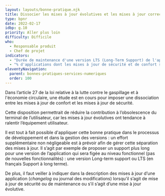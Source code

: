 ```yaml
---
layout: layouts/bonne-pratique.njk
title: Dissocier les mises à jour évolutives et les mises à jour correctives
type: bpnr
date: 2022-02-17
idbp: g.10
priority: Aller plus loin
difficulty: Difficile
who:
  - Responsable produit
  - Chef de projet
indicators:
  - "Durée de maintenance d'une version LTS (Long-Term Support) de l'application > x années (à déterminer selon le contexte)"
  - "% d'applications dont les mises à jour de sécurité et de confort sont dissociées"
eleventyNavigation:
  parent: bonnes-pratiques-services-numeriques
  order: 100
---
```


Dans l’article 27 de la loi relative à la lutte contre le gaspillage et à l'économie circulaire, une étude est en cours pour imposer une dissociation entre les mises à jour de confort et les mises à jour de sécurité.

Cette disposition permettrait de réduire la contribution à l’obsolescence du terminal de l’utilisateur, car les mises à jour évolutives ont tendance à ralentir l’équipement utilisateur.

Il est tout à fait possible d'appliquer cette bonne pratique dans le processus de développement et dans la gestion des versions : un effort supplémentaire non négligeable est à prévoir afin de gérer cette séparation des mises à jour. Il s’agit par exemple de proposer un support plus long pour une version de l’application qui sera figée au niveau fonctionnel (pas de nouvelles fonctionnalités) : une version Long-term support ou LTS (en français Support à long terme).

De plus, il faut veiller à indiquer dans la description des mises à jour d’une application (*changelog* ou journal des modifications) lorsqu’il s’agit de mise à jour de sécurité ou de maintenance ou s’il s’agit d’une mise à jour évolutive.
